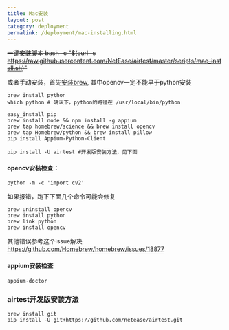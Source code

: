 ```yaml
--- 
title: Mac安装
layout: post
category: deployment
permalink: /deployment/mac-installing.html
---
```


<del>一键安装脚本
bash -c "$(curl -s https://raw.githubusercontent.com/NetEase/airtest/master/scripts/mac_install.sh)"
</del>

或者手动安装，首先[安装brew](http://brew.sh/), 其中opencv一定不能早于python安装

    brew install python
    which python # 确认下，python的路径在 /usr/local/bin/python

    easy_install pip
    brew install node && npm install -g appium
    brew tap homebrew/science && brew install opencv
    brew tap Homebrew/python && brew install pillow
    pip install Appium-Python-Client

    pip install -U airtest #开发版安装方法，见下面

#### opencv安装检查：

    python -m -c 'import cv2'

如果报错，跑下下面几个命令可能会修复

    brew uninstall opencv
    brew install python
    brew link python
    brew install opencv

其他错误参考这个issue解决 <https://github.com/Homebrew/homebrew/issues/18877>

#### appium安装检查
    appium-doctor

### airtest开发版安装方法
    brew install git
    pip install -U git+https://github.com/netease/airtest.git
